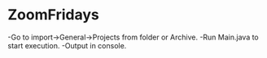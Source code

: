 # ZoomFridays

-Go to import->General->Projects from folder or Archive.
-Run Main.java to start execution.
-Output in console.

 
